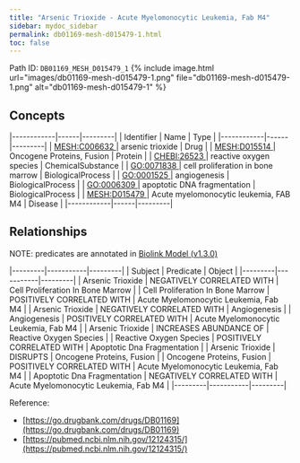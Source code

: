 ```yaml
---
title: "Arsenic Trioxide - Acute Myelomonocytic Leukemia, Fab M4"
sidebar: mydoc_sidebar
permalink: db01169-mesh-d015479-1.html
toc: false 
---
```



Path ID: `DB01169_MESH_D015479_1`
{% include image.html url="images/db01169-mesh-d015479-1.png" file="db01169-mesh-d015479-1.png" alt="db01169-mesh-d015479-1" %}

## Concepts

|------------|------|---------|
| Identifier | Name | Type    |
|------------|------|---------|
| <a href="https://identifiers.org/MESH:C006632">MESH:C006632 </a> | arsenic trioxide | Drug |
| <a href="https://identifiers.org/MESH:D015514">MESH:D015514 </a> | Oncogene Proteins, Fusion | Protein |
| <a href="https://identifiers.org/CHEBI:26523">CHEBI:26523 </a> | reactive oxygen species | ChemicalSubstance |
| <a href="https://identifiers.org/GO:0071838">GO:0071838 </a> | cell proliferation in bone marrow | BiologicalProcess |
| <a href="https://identifiers.org/GO:0001525">GO:0001525 </a> | angiogenesis | BiologicalProcess |
| <a href="https://identifiers.org/GO:0006309">GO:0006309 </a> | apoptotic DNA fragmentation | BiologicalProcess |
| <a href="https://identifiers.org/MESH:D015479">MESH:D015479 </a> | Acute myelomonocytic leukemia, FAB M4 | Disease |
|------------|------|---------|

## Relationships


NOTE: predicates are annotated in <a href="https://github.com/biolink/biolink-model/releases/tag/v1.3.0">Biolink Model (v1.3.0)</a>

|---------|-----------|---------|
| Subject | Predicate | Object  |
|---------|-----------|---------|
| Arsenic Trioxide | NEGATIVELY CORRELATED WITH | Cell Proliferation In Bone Marrow |
| Cell Proliferation In Bone Marrow | POSITIVELY CORRELATED WITH | Acute Myelomonocytic Leukemia, Fab M4 |
| Arsenic Trioxide | NEGATIVELY CORRELATED WITH | Angiogenesis |
| Angiogenesis | POSITIVELY CORRELATED WITH | Acute Myelomonocytic Leukemia, Fab M4 |
| Arsenic Trioxide | INCREASES ABUNDANCE OF | Reactive Oxygen Species |
| Reactive Oxygen Species | POSITIVELY CORRELATED WITH | Apoptotic Dna Fragmentation |
| Arsenic Trioxide | DISRUPTS | Oncogene Proteins, Fusion |
| Oncogene Proteins, Fusion | POSITIVELY CORRELATED WITH | Acute Myelomonocytic Leukemia, Fab M4 |
| Apoptotic Dna Fragmentation | NEGATIVELY CORRELATED WITH | Acute Myelomonocytic Leukemia, Fab M4 |
|---------|-----------|---------|

Reference: 
  - [https://go.drugbank.com/drugs/DB01169](https://go.drugbank.com/drugs/DB01169)
  - [https://pubmed.ncbi.nlm.nih.gov/12124315/](https://pubmed.ncbi.nlm.nih.gov/12124315/)
